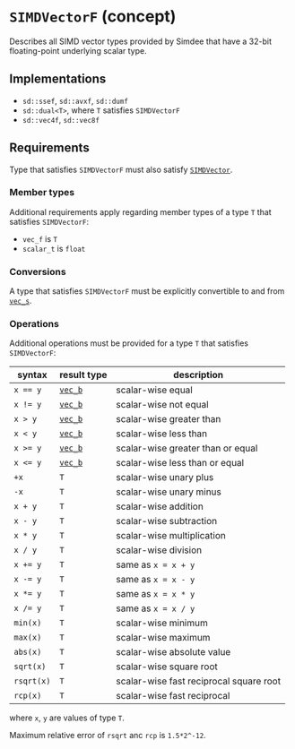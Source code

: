 # `SIMDVectorF` (concept)

Describes all SIMD vector types provided by Simdee that have a 32-bit floating-point underlying scalar type.

## Implementations

* `sd::ssef`, `sd::avxf`, `sd::dumf`
* `sd::dual<T>`, where `T` satisfies `SIMDVectorF`
* `sd::vec4f`, `sd::vec8f`

## Requirements

Type that satisfies `SIMDVectorF` must also satisfy [`SIMDVector`](SIMDVector.md).

### Member types

Additional requirements apply regarding member types of a type `T` that satisfies `SIMDVectorF`:

* `vec_f` is `T`
* `scalar_t` is `float`

### Conversions

A type that satisfies `SIMDVectorF` must be explicitly convertible to and from [`vec_s`](SIMDVectorS.md).

### Operations

Additional operations must be provided for a type `T` that satisfies `SIMDVectorF`:

syntax         | result type               | description
---------------|---------------------------|-------------------------------------------------------
`x == y`       | [`vec_b`](SIMDVectorB.md) | scalar-wise equal
`x != y`       | [`vec_b`](SIMDVectorB.md) | scalar-wise not equal
`x > y`        | [`vec_b`](SIMDVectorB.md) | scalar-wise greater than
`x < y`        | [`vec_b`](SIMDVectorB.md) | scalar-wise less than
`x >= y`       | [`vec_b`](SIMDVectorB.md) | scalar-wise greater than or equal
`x <= y`       | [`vec_b`](SIMDVectorB.md) | scalar-wise less than or equal
`+x`           | `T`                       | scalar-wise unary plus
`-x`           | `T`                       | scalar-wise unary minus
`x + y`        | `T`                       | scalar-wise addition
`x - y`        | `T`                       | scalar-wise subtraction
`x * y`        | `T`                       | scalar-wise multiplication
`x / y`        | `T`                       | scalar-wise division
`x += y`       | `T`                       | same as `x = x + y`
`x -= y`       | `T`                       | same as `x = x - y`
`x *= y`       | `T`                       | same as `x = x * y`
`x /= y`       | `T`                       | same as `x = x / y`
`min(x)`       | `T`                       | scalar-wise minimum
`max(x)`       | `T`                       | scalar-wise maximum
`abs(x)`       | `T`                       | scalar-wise absolute value
`sqrt(x)`      | `T`                       | scalar-wise square root
`rsqrt(x)`     | `T`                       | scalar-wise fast reciprocal square root
`rcp(x)`       | `T`                       | scalar-wise fast reciprocal

where `x`, `y` are values of type `T`.

Maximum relative error of `rsqrt` anc `rcp` is `1.5*2^-12`.

